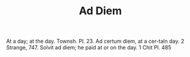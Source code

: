 ---
title: Ad Diem
letter: A
permalink: "/definitions/ad-diem.html"
body: At a day; at the day. Townsh. Pl. 23. Ad certum diem, at a cer-taln day. 2 Strange,
  747. Solvit ad diem; he paid at or on the day. 1 Chit Pl. 485
published_at: '2018-07-07'
source: Black's Law Dictionary
layout: post
---